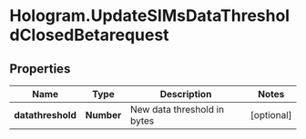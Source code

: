 # Hologram.UpdateSIMsDataThresholdClosedBetarequest

## Properties
Name | Type | Description | Notes
------------ | ------------- | ------------- | -------------
**datathreshold** | **Number** | New data threshold in bytes | [optional] 


